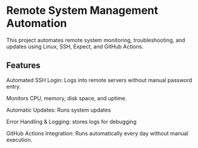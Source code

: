 # Remote System Management Automation

This project automates remote system monitoring, troubleshooting, and updates using Linux, SSH, Expect, and GitHub Actions. 


## Features

Automated SSH Login: Logs into remote servers without manual password entry.  

Monitors CPU, memory, disk space, and uptime.  

Automatic Updates: Runs system updates 

Error Handling & Logging: stores logs for debugging  

GitHub Actions Integration: Runs automatically every day without manual execution.  
